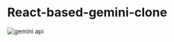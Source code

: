 # React-based-gemini-clone

![gemini api](https://github.com/user-attachments/assets/76ad4a5f-5219-41e9-93f9-7cb033893a45)
